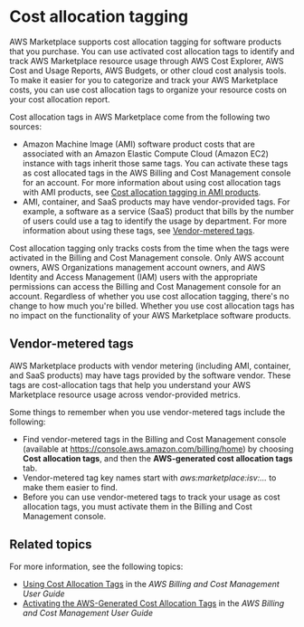 # Cost allocation tagging<a name="cost-allocation-tagging"></a>

AWS Marketplace supports cost allocation tagging for software products that you purchase\. You can use activated cost allocation tags to identify and track AWS Marketplace resource usage through AWS Cost Explorer, AWS Cost and Usage Reports, AWS Budgets, or other cloud cost analysis tools\. To make it easier for you to categorize and track your AWS Marketplace costs, you can use cost allocation tags to organize your resource costs on your cost allocation report\.

Cost allocation tags in AWS Marketplace come from the following two sources:
+ Amazon Machine Image \(AMI\) software product costs that are associated with an Amazon Elastic Compute Cloud \(Amazon EC2\) instance with tags inherit those same tags\. You can activate these tags as cost allocated tags in the AWS Billing and Cost Management console for an account\. For more information about using cost allocation tags with AMI products, see [Cost allocation tagging in AMI products](cost-allocation-tagging-ami-marketplace.md)\.
+ AMI, container, and SaaS products may have vendor\-provided tags\. For example, a software as a service \(SaaS\) product that bills by the number of users could use a tag to identify the usage by department\. For more information about using these tags, see [Vendor\-metered tags](#vendor-metered-tags)\. 

Cost allocation tagging only tracks costs from the time when the tags were activated in the Billing and Cost Management console\. Only AWS account owners, AWS Organizations management account owners, and AWS Identity and Access Management \(IAM\) users with the appropriate permissions can access the Billing and Cost Management console for an account\. Regardless of whether you use cost allocation tagging, there's no change to how much you're billed\. Whether you use cost allocation tags has no impact on the functionality of your AWS Marketplace software products\.

## Vendor\-metered tags<a name="vendor-metered-tags"></a>

AWS Marketplace products with vendor metering \(including AMI, container, and SaaS products\) may have tags provided by the software vendor\. These tags are cost\-allocation tags that help you understand your AWS Marketplace resource usage across vendor\-provided metrics\.

Some things to remember when you use vendor\-metered tags include the following:
+ Find vendor\-metered tags in the Billing and Cost Management console \(available at [ https://console\.aws\.amazon\.com/billing/home](https://console.aws.amazon.com/billing/home)\) by choosing **Cost allocation tags**, and then the **AWS\-generated cost allocation tags** tab\.
+ Vendor\-metered tag key names start with *aws:marketplace:isv:…* to make them easier to find\.
+ Before you can use vendor\-metered tags to track your usage as cost allocation tags, you must activate them in the Billing and Cost Management console\.

## Related topics<a name="cost-allocation-tagging-related-topics"></a>

For more information, see the following topics:
+ [Using Cost Allocation Tags](https://docs.aws.amazon.com/awsaccountbilling/latest/aboutv2/cost-alloc-tags.html) in the *AWS Billing and Cost Management User Guide* 
+ [Activating the AWS\-Generated Cost Allocation Tags](https://docs.aws.amazon.com/awsaccountbilling/latest/aboutv2/activate-built-in-tags.html) in the *AWS Billing and Cost Management User Guide* 